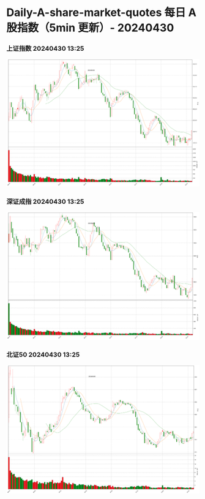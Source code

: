 
# Daily-A-share-market-quotes 每日 A 股指数（5min 更新）- 20240430

### 上证指数 20240430 13:25
![](./fig/2024/4/20240430-sh000001.png)

### 深证成指 20240430 13:25
![](./fig/2024/4/20240430-sz399001.png)

### 北证50 20240430 13:25
![](./fig/2024/4/20240430-bj899050.png)

